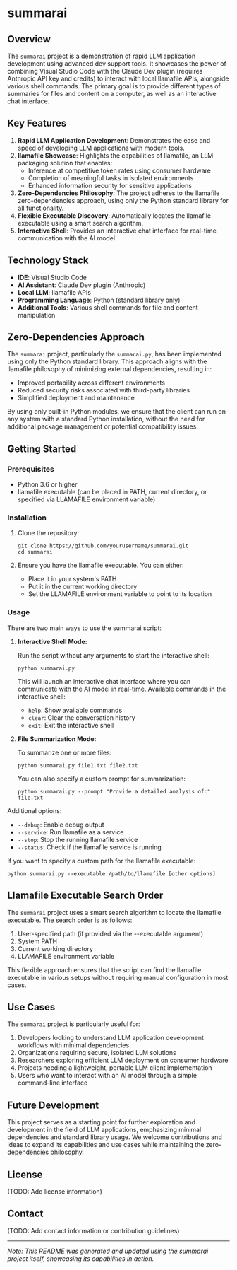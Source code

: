 # summarai

## Overview

The `summarai` project is a demonstration of rapid LLM application development using advanced dev support tools. It showcases the power of combining Visual Studio Code with the Claude Dev plugin (requires Anthropic API key and credits) to interact with local llamafile APIs, alongside various shell commands. The primary goal is to provide different types of summaries for files and content on a computer, as well as an interactive chat interface.

## Key Features

1. **Rapid LLM Application Development**: Demonstrates the ease and speed of developing LLM applications with modern tools.
2. **llamafile Showcase**: Highlights the capabilities of llamafile, an LLM packaging solution that enables:
   - Inference at competitive token rates using consumer hardware
   - Completion of meaningful tasks in isolated environments
   - Enhanced information security for sensitive applications
3. **Zero-Dependencies Philosophy**: The project adheres to the llamafile zero-dependencies approach, using only the Python standard library for all functionality.
4. **Flexible Executable Discovery**: Automatically locates the llamafile executable using a smart search algorithm.
5. **Interactive Shell**: Provides an interactive chat interface for real-time communication with the AI model.

## Technology Stack

- **IDE**: Visual Studio Code
- **AI Assistant**: Claude Dev plugin (Anthropic)
- **Local LLM**: llamafile APIs
- **Programming Language**: Python (standard library only)
- **Additional Tools**: Various shell commands for file and content manipulation

## Zero-Dependencies Approach

The `summarai` project, particularly the `summarai.py`, has been implemented using only the Python standard library. This approach aligns with the llamafile philosophy of minimizing external dependencies, resulting in:

- Improved portability across different environments
- Reduced security risks associated with third-party libraries
- Simplified deployment and maintenance

By using only built-in Python modules, we ensure that the client can run on any system with a standard Python installation, without the need for additional package management or potential compatibility issues.

## Getting Started

### Prerequisites

- Python 3.6 or higher
- llamafile executable (can be placed in PATH, current directory, or specified via LLAMAFILE environment variable)

### Installation

1. Clone the repository:
   ```
   git clone https://github.com/yourusername/summarai.git
   cd summarai
   ```

2. Ensure you have the llamafile executable. You can either:
   - Place it in your system's PATH
   - Put it in the current working directory
   - Set the LLAMAFILE environment variable to point to its location

### Usage

There are two main ways to use the summarai script:

1. **Interactive Shell Mode:**

   Run the script without any arguments to start the interactive shell:

   ```
   python summarai.py
   ```

   This will launch an interactive chat interface where you can communicate with the AI model in real-time. Available commands in the interactive shell:
   - `help`: Show available commands
   - `clear`: Clear the conversation history
   - `exit`: Exit the interactive shell

2. **File Summarization Mode:**

   To summarize one or more files:

   ```
   python summarai.py file1.txt file2.txt
   ```

   You can also specify a custom prompt for summarization:

   ```
   python summarai.py --prompt "Provide a detailed analysis of:" file.txt
   ```

Additional options:

- `--debug`: Enable debug output
- `--service`: Run llamafile as a service
- `--stop`: Stop the running llamafile service
- `--status`: Check if the llamafile service is running

If you want to specify a custom path for the llamafile executable:

```
python summarai.py --executable /path/to/llamafile [other options]
```

## Llamafile Executable Search Order

The `summarai` project uses a smart search algorithm to locate the llamafile executable. The search order is as follows:

1. User-specified path (if provided via the --executable argument)
2. System PATH
3. Current working directory
4. LLAMAFILE environment variable

This flexible approach ensures that the script can find the llamafile executable in various setups without requiring manual configuration in most cases.

## Use Cases

The `summarai` project is particularly useful for:

1. Developers looking to understand LLM application development workflows with minimal dependencies
2. Organizations requiring secure, isolated LLM solutions
3. Researchers exploring efficient LLM deployment on consumer hardware
4. Projects needing a lightweight, portable LLM client implementation
5. Users who want to interact with an AI model through a simple command-line interface

## Future Development

This project serves as a starting point for further exploration and development in the field of LLM applications, emphasizing minimal dependencies and standard library usage. We welcome contributions and ideas to expand its capabilities and use cases while maintaining the zero-dependencies philosophy.

## License

(TODO: Add license information)

## Contact

(TODO: Add contact information or contribution guidelines)

---

*Note: This README was generated and updated using the summarai project itself, showcasing its capabilities in action.*